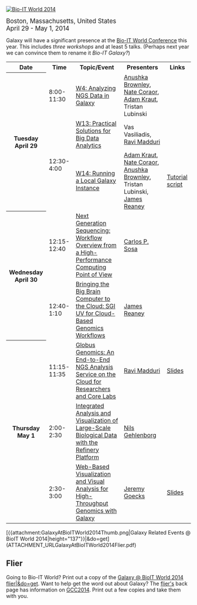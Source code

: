 <div class='center'>
<a href='http://www.bio-itworldexpo.com/'><img src='/Images/Logos/BioITWorld2014LogoWider.png' alt='Bio-IT World 2014' /></a>

<span style="font-size: larger;"> Boston, Massachusetts, United States <br />
April 29 - May 1, 2014 </span>
</div>

Galaxy will have a significant presence at the [Bio-IT World Conference](http://www.bio-itworldexpo.com/) this year.  This includes *three workshops* and at least 5 talks.  (Perhaps next year we can convince them to rename it *Bio-IT Galaxy?*)

<table>
  <tr class="th" >
    <th> Date </th>
    <th> Time </th>
    <th> Topic/Event </th>
    <th> Presenters </th>
    <th> Links </th>
  </tr>
  <tr>
    <th rowspan=3> Tuesday<br />April 29 </th>
    <td rowspan=1> 8:00-11:30 </td>
    <td> </em><a href='http://www.bio-itworldexpo.com/Bio-It_Expo_Content.aspx?id=135146'>W4: Analyzing NGS Data in Galaxy</a><em> </td>
    <td> <a href='http://bioteam.net/company-leadership/'>Anushka Brownley</a>, <a href='/nate.md'>Nate Coraor</a>, <a href='http://bioteam.net/company-leadership/'>Adam Kraut</a>, Tristan Lubinski </td>
    <td> </td>
  </tr>
  <tr>
    <td rowspan=2> 12:30-4:00 </td>
    <td> </em><a href='http://www.bio-itworldexpo.com/Bio-It_Expo_Content.aspx?id=135075'>W13: Practical Solutions for Big Data Analytics</a><em> </td>
    <td> Vas Vasiliadis, <a href='http://www.mcs.anl.gov/person/ravi-madduri'>Ravi Madduri</a> </td>
    <td> </td>
  </tr>
  <tr>
    <td> </em><a href='http://www.bio-itworldexpo.com/Bio-It_Expo_Content.aspx?id=135152'>W14: Running a Local Galaxy Instance</a><em> </td>
    <td> <a href='http://bioteam.net/company-leadership/'>Adam Kraut</a>, <a href='/nate.md'>Nate Coraor</a>, <a href='http://bioteam.net/company-leadership/'>Anushka Brownley</a>, Tristan Lubinski, <a href='http://www.sgi.com/solutions/genomics'>James Reaney</a> </td>
    <td> <a href='/Events/BioITWorld2014/W14.md'>Tutorial script</a> </td>
  </tr>
  <tr>
    <th rowspan=2> Wednesday<br />April 30 </th>
    <td> 12:15-12:40 </td>
    <td> </em><a href='http://www.bio-itworldexpo.com/Next-Gen-Sequencing-Informatics/'>Next Generation Sequencing: Workflow Overview from a High-Performance Computing Point of View</a><em> </td>
    <td> <a href='http://www.linkedin.com/pub/carlos-p-sosa/4/151/275'>Carlos P. Sosa</a> </td>
    <td> </td>
  </tr>
  <tr>
    <td> 12:40-1:10 </td>
    <td> </em><a href='http://www.bio-itworldexpo.com/Cloud-Computing-Boston/#James_Reaney'>Bringing the Big Brain Computer to the Cloud: SGI UV for Cloud-Based Genomics Workflows</a><em> </td>
    <td> <a href='http://www.sgi.com/solutions/genomics'>James Reaney</a> </td>
    <td> </td>
  </tr>
  <tr>
    <th rowspan=3> Thursday<br />May 1 </th>
    <td> 11:15-11:35 </td>
    <td> </em><a href='http://www.bio-itworldexpo.com/Next-Gen-Sequencing-Informatics/'>Globus Genomics: An End-to-End NGS Analysis Service on the Cloud for Researchers and Core Labs</a><em> </td>
    <td> <a href='http://www.mcs.anl.gov/person/ravi-madduri'>Ravi Madduri</a> </td>
    <td> <a href='ATTACHMENT_URLDocuments/Presentations/2014BioITMadduri.pdf'>Slides</a> </td>
  </tr>
  <tr>
    <td> 2:00-2:30 </td>
    <td> </em><a href='http://www.bio-itworldexpo.com/Data-Visualization/'>Integrated Analysis and Visualization of Large-Scale Biological Data with the Refinery Platform</a><em> </td>
    <td> <a href='http://gehlenborg.com/'>Nils Gehlenborg</a> </td>
    <td> </td>
  </tr>
  <tr>
    <td> 2:30-3:00 </td>
    <td> </em><a href='http://www.bio-itworldexpo.com/Data-Visualization/'>Web-Based Visualization and Visual Analysis for High-Throughput Genomics with Galaxy</a><em> </td>
    <td> <a href='/JeremyGoecks.md'>Jeremy Goecks</a> </td>
    <td> <a href='ATTACHMENT_URLDocuments/Presentations/2014BioITGoecks.pdf'>Slides</a> </td>
  </tr>
</table>



<div class='left'>
[{{attachment:GalaxyAtBioITWorld2014Thumb.png|Galaxy Related Events @ BioIT World 2014|height="137"}}|&do=get](ATTACHMENT_URLGalaxyAtBioITWorld2014Flier.pdf)</div>

## Flier

Going to Bio-IT World?  Print out a copy of the [Galaxy @ BioIT World 2014 flier|&do=get](ATTACHMENT_URLGalaxyAtBioITWorld2014Flier.pdf).  Want to help get the word out about Galaxy?  The [flier's](ATTACHMENT_URLGalaxyAtBioITWorld2014Flier.pdf) back page has information on [GCC2014](/Events/GCC2014).  Print out a few copies and take them with you.
